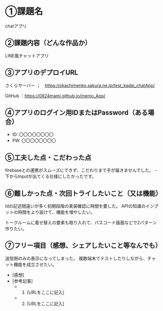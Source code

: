 # ①課題名
chatアプリ
## ②課題内容（どんな作品か）
LINE風チャットアプリ

## ③アプリのデプロイURL
さくらサーバー
；　https://okachimenko.sakura.ne.jp/test_kadai_chatApp/

GitHub
：https://0824mami.github.io/memo_App/

## ④アプリのログイン用IDまたはPassword（ある場合）
- ID: 〇〇〇〇〇〇〇〇
- PW: 〇〇〇〇〇〇〇〇

## ⑤工夫した点・こだわった点
firebaseとの連携がスムーズにできず、こだわりまで手が届きませんでした。
-下からInputが出てくる仕様にしたかったです。



## ⑥難しかった点・次回トライしたいこと（又は機能）
Idの記述間違いが多く初期段階の実装確認に時間を要した。
APIの知識のインプットの時間をより設けて、機能を増やしたい。

トークルームに着せ替えの要素も取り入れて、パスコード画面などで2パターン作りたい。

## ⑦フリー項目（感想、シェアしたいこと等なんでも）
送信側のみの表示になってしまった。
複数端末でテストしたりしながら、チャット機能を成立させたい。

- [感想]
- [参考記事]
  - 1. [URLをここに記入]
  - 2. [URLをここに記入]
